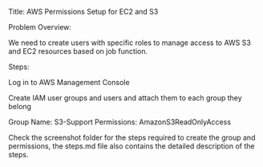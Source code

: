 Title: AWS Permissions Setup for EC2 and S3

Problem Overview:

We need to create users with specific roles to manage access to AWS S3 and EC2 resources based on job function.

Steps:

Log in to AWS Management Console

Create IAM user groups and users and attach them to each group they belong

Group Name: S3-Support
Permissions: AmazonS3ReadOnlyAccess

Check the screenshot folder for the steps required to create the group and permissions, the steps.md file also contains the detailed description of the steps.
